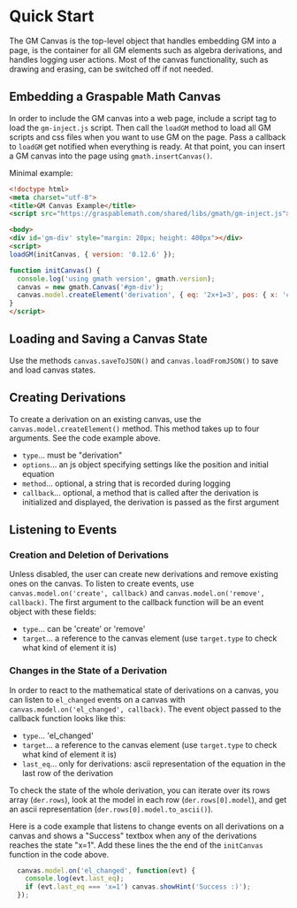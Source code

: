 # Quick Start

The GM Canvas is the top-level object that handles embedding GM into a page, is the container for all GM elements such as algebra derivations, and handles logging user actions. Most of the canvas functionality, such as drawing and erasing, can be switched off if not needed.

## Embedding a Graspable Math Canvas

In order to include the GM canvas into a web page, include a script tag to load the `gm-inject.js` script. Then call the `loadGM` method to load all GM scripts and css files when you want to use GM on the page. Pass a callback to `loadGM` get notified when everything is ready. At that point, you can insert a GM canvas into the page using `gmath.insertCanvas()`.

Minimal example:

```html
<!doctype html>
<meta charset="utf-8">
<title>GM Canvas Example</title>
<script src="https://graspablemath.com/shared/libs/gmath/gm-inject.js"></script>

<body>
<div id='gm-div' style="margin: 20px; height: 400px"></div>
<script>
loadGM(initCanvas, { version: '0.12.6' });

function initCanvas() {
  console.log('using gmath version', gmath.version);
  canvas = new gmath.Canvas('#gm-div');
  canvas.model.createElement('derivation', { eq: '2x+1=3', pos: { x: 'center', y: 50 } });
}
</script>
```

## Loading and Saving a Canvas State

Use the methods `canvas.saveToJSON()` and `canvas.loadFromJSON()` to save and load canvas states.

## Creating Derivations

To create a derivation on an existing canvas, use the `canvas.model.createElement()` method. This method takes up to four arguments. See the code example above.

* `type`... must be "derivation"
* `options`... an js object specifying settings like the position and initial equation
* `method`... optional, a string that is recorded during logging
* `callback`... optional, a method that is called after the derivation is initialized and displayed, the derivation is passed as the first argument


## Listening to Events

### Creation and Deletion of Derivations

Unless disabled, the user can create new derivations and remove existing ones on the canvas. To listen to create events, use `canvas.model.on('create', callback)` and `canvas.model.on('remove', callback)`. The first argument to the callback function will be an event object with these fields:

* `type`... can be 'create' or 'remove'
* `target`... a reference to the canvas element (use `target.type` to check what kind of element it is)

### Changes in the State of a Derivation

In order to react to the mathematical state of derivations on a canvas, you can listen to `el_changed` events on a canvas with `canvas.model.on('el_changed', callback)`. The event object passed to the callback function looks like this:

* `type`... 'el_changed'
* `target`... a reference to the canvas element (use `target.type` to check what kind of element it is)
* `last_eq`... only for derivations: ascii representation of the equation in the last row of the derivation

To check the state of the whole derivation, you can iterate over its rows array (`der.rows`), look at the model in each row (`der.rows[0].model`), and get an ascii representation (`der.rows[0].model.to_ascii()`).

Here is a code example that listens to change events on all derivations on a canvas and shows a "Success" textbox when any of the derivations reaches the state "x=1". Add these lines the the end of the `initCanvas` function in the code above.

```js
  canvas.model.on('el_changed', function(evt) {
    console.log(evt.last_eq);
    if (evt.last_eq === 'x=1') canvas.showHint('Success :)');
  });
```
